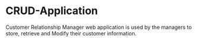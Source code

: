 # CRUD-Application
Customer Relationship Manager web application is used by the managers to store, retrieve and Modify their customer information.
